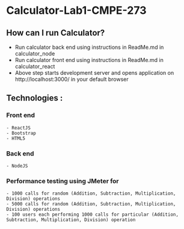 # Calculator-Lab1-CMPE-273

## How can I run Calculator?
  - Run calculator back end using instructions in ReadMe.md in calculator_node
  - Run calculator front end using instructions in ReadMe.md in calculator_react
  - Above step starts development server and opens application on http://localhost:3000/ in your default browser
    
## Technologies : 

  ### Front end 
    - ReactJS
    - Bootstrap
    - HTML5

  ### Back end 
    - NodeJS

  ### Performance testing using JMeter for 
    - 1000 calls for random (Addition, Subtraction, Multiplication, Division) operations
    - 5000 calls for random (Addition, Subtraction, Multiplication, Division) operations
    - 100 users each performing 1000 calls for particular (Addition, Subtraction, Multiplication, Division) operation


